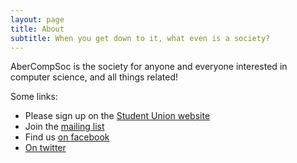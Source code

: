 ```yaml
---
layout: page
title: About
subtitle: When you get down to it, what even is a society?
---
```


AberCompSoc is the society for anyone and everyone interested in computer
science, and all things related!

Some links:

- Please sign up on the [Student Union website](www.abersu.co.uk/societies/AberCompSoc/)
- Join the [mailing list](https://groups.google.com/forum/#!forum/abercompsoc)
- Find us [on facebook](https://www.facebook.com/groups/AberCompSoc/)
- [On twitter](https://twitter.com/abercompsoc)
